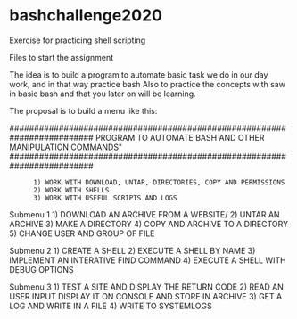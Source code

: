 # bashchallenge2020
Exercise for practicing shell scripting

Files to start the assignment


The idea is to build a program to automate basic task we do in our day work, and in that way practice bash
Also to practice the concepts with saw in basic bash and that you later on will be learning.

The proposal is to build a menu like this:

#########################################################################
PROGRAM TO AUTOMATE BASH AND OTHER MANIPULATION COMMANDS"
#########################################################################

          1) WORK WITH DOWNLOAD, UNTAR, DIRECTORIES, COPY AND PERMISSIONS
          2) WORK WITH SHELLS
          3) WORK WITH USEFUL SCRIPTS AND LOGS

Submenu 1
          1) DOWNLOAD AN ARCHIVE FROM A WEBSITE/
          2) UNTAR AN ARCHIVE
          3) MAKE A DIRECTORY
          4) COPY AND ARCHIVE TO A DIRECTORY
          5) CHANGE USER AND GROUP OF FILE

Submenu 2
          1) CREATE A SHELL
          2) EXECUTE A SHELL BY NAME
          3) IMPLEMENT AN INTERATIVE FIND COMMAND
          4) EXECUTE A SHELL WITH DEBUG OPTIONS
 
Submenu 3
          1) TEST A SITE AND DISPLAY THE RETURN CODE
          2) READ AN USER INPUT DISPLAY IT ON CONSOLE AND STORE IN ARCHIVE
          3) GET A LOG AND WRITE IN A FILE 
          4) WRITE TO SYSTEMLOGS
